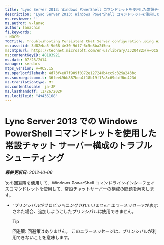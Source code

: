 ```yaml
---
title: 'Lync Server 2013: Windows PowerShell コマンドレットを使用した常設チャット サーバー構成のトラブルシューティング'
description: 'Lync Server 2013: Windows PowerShell コマンドレットを使用した常設チャットサーバー構成のトラブルシューティング'
ms.reviewer: ''
ms.author: v-lanac
author: lanachin
f1.keywords:
- NOCSH
TOCTitle: Troubleshooting Persistent Chat Server configuration using Windows PowerShell cmdlets
ms:assetid: 3d82eba5-9d68-4e30-9df7-6c5e8ba2d5ea
ms:mtpsurl: https://technet.microsoft.com/en-us/library/JJ204826(v=OCS.15)
ms:contentKeyID: 48183921
ms.date: 07/23/2014
manager: serdars
mtps_version: v=OCS.15
ms.openlocfilehash: 4d73f4e07f909f0872e127240b4cc9c329a243bc
ms.sourcegitcommit: 36fee89bb887bea4f18b19f17a8c69daf5bc423d
ms.translationtype: MT
ms.contentlocale: ja-JP
ms.lasthandoff: 11/26/2020
ms.locfileid: "49436168"
---
```

# <a name="troubleshooting-persistent-chat-server-configuration-using-windows-powershell-cmdlets-in-lync-server-2013"></a>Lync Server 2013 での Windows PowerShell コマンドレットを使用した常設チャット サーバー構成のトラブルシューティング

<div data-xmlns="http://www.w3.org/1999/xhtml">

<div class="topic" data-xmlns="http://www.w3.org/1999/xhtml" data-msxsl="urn:schemas-microsoft-com:xslt" data-cs="https://msdn.microsoft.com/">

<div data-asp="https://msdn2.microsoft.com/asp">



</div>

<div id="mainSection">

<div id="mainBody">

<span> </span>

_**最終更新日:** 2012-10-06_

次の回避策を使用して、Windows PowerShell コマンドラインインターフェイスコマンドレットを使用して、常設チャットサーバーの構成の問題を解決します。

  - "プリンシパルがプロビジョニングされていません" エラーメッセージが表示された場合、追加しようとしたプリンシパルは使用できません。
    
    <div>
    

    > [!TIP]  
    > 回避策: 回避策はありません。 このエラーメッセージは、プリンシパルが利用できないことを意味します。

    
    </div>

</div>

<span> </span>

</div>

</div>

</div>

